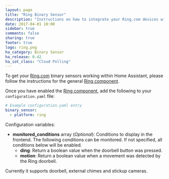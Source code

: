 ```yaml
---
layout: page
title: "Ring Binary Sensor"
description: "Instructions on how to integrate your Ring.com devices within Home Assistant."
date: 2017-04-01 10:00
sidebar: true
comments: false
sharing: true
footer: true
logo: ring.png
ha_category: Binary Sensor
ha_release: 0.42
ha_iot_class: "Cloud Polling"
---
```


To get your [Ring.com](https://ring.com/) binary sensors working within Home Assistant, please follow the instructions for the general [Ring component](/components/ring).

Once you have enabled the [Ring component](/components/ring), add the following to your `configuration.yaml` file:

```yaml
# Example configuration.yaml entry
binary_sensor:
  - platform: ring
```

Configuration variables:

- **monitored_conditions** array (*Optional*): Conditions to display in the frontend. The following conditions can be monitored. If not specified, all conditions below will be enabled.
  - **ding**: Return a boolean value when the doorbell button was pressed.
  - **motion**: Return a boolean value when a movement was detected by the Ring doorbell.

Currently it supports doorbell, external chimes and stickup cameras.
